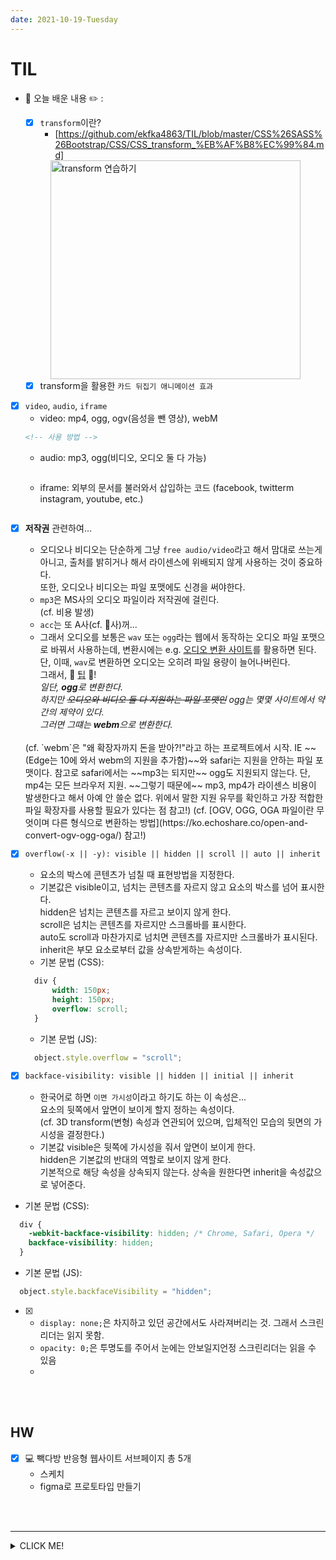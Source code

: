 ```yaml
---
date: 2021-10-19-Tuesday
---
```


# TIL
- 📝 오늘 배운 내용 ✏️ : 
  - [x] `transform`이란? 
    - [https://github.com/ekfka4863/TIL/blob/master/CSS%26SASS%26Bootstrap/CSS/CSS_transform_%EB%AF%B8%EC%99%84.md]

  <img src="./images/" alt="transform 연습하기" width="400px" height="350px" style="padding-left: 40px;"/>
  <br />

  - [x] transform을 활용한 `카드 뒤집기 애니메이션 효과`
<!-- 여기 -->
  - [x] `video`, `audio`, `iframe`
    - video: mp4, ogg, ogv(음성을 뺀 영상), webM        
    ```html
    <!-- 사용 방법 -->
    ```
    - audio: mp3, ogg(비디오, 오디오 둘 다 가능)
    ```html
    ```
    - iframe: 외부의 문서를 불러와서 삽입하는 코드 (facebook, twitterm instagram, youtube, etc.)
    ```html
    ```
<!-- 여기 -->

  - [x] **저작권** 관련하여...       
    - 오디오나 비디오는 단순하게 그냥 `free audio/video`라고 해서 맘대로 쓰는게 아니고, 
    출처를 밝히거나 해서 라이센스에 위배되지 않게 사용하는 것이 중요하다.        
    또한, 오디오나 비디오는 파일 포맷에도 신경을 써야한다.      
    - `mp3`은 MS사의 오디오 파일이라 저작권에 걸린다.      
    (cf. 비용 발생)
    - `acc`는 또 A사(cf. 🍎사)꺼...     
    - 그래서 오디오를 보통은 `wav` 또는 `ogg`라는 웹에서 동작하는 오디오 파일 포맷으로 바꿔서 사용하는데, 
    변환시에는 e.g. [오디오 변환 사이트](https://convertio.co/kr/)를 활용하면 된다.             
    단, 이때, `wav`로 변환하면 오디오는 오히려 파일 용량이 늘어나버린다.          
    그래서, 📍 <u>팁</u> 📍!                
    <i>일단, <b>ogg</b>로 변환한다.               
    하지만 <del>오디오와 비디오 둘 다 지원하는 파일 포맷인</del> ogg는 몇몇 사이트에서 약간의 제약이 있다.   
    그러면 그떄는 <b>webm</b>으로 변환한다.         
    </i>            
    <br />
    (cf.       
    `webm`은 "왜 확장자까지 돈을 받아?!"라고 하는 프로젝트에서 시작.     
    IE ~~(Edge는 10에 와서 webm의 지원을 추가함)~~와 safari는 지원을 안하는 파일 포맷이다.        
    참고로 safari에서는 ~~mp3는 되지만~~ ogg도 지원되지 않는다.        
    단, mp4는 모든 브라우저 지원.         
    ~~그렇기 때문에~~ mp3, mp4가 라이센스 비용이 발생한다고 해서 아예 안 쓸순 없다.                       
    위에서 말한 지원 유무를 확인하고 가장 적합한 파일 확장자를 사용할 필요가 있다는 점 참고!)        
    (cf. [OGV, OGG, OGA 파일이란 무엇이며 다른 형식으로 변환하는 방법](https://ko.echoshare.co/open-and-convert-ogv-ogg-oga/) 참고!)
    <br />

  - [x] `overflow(-x || -y): visible || hidden || scroll || auto || inherit`
    - 요소의 박스에 콘텐츠가 넘칠 때 표현방법을 지정한다.    
    - 기본값은 visible이고, 넘치는 콘텐츠를 자르지 않고 요소의 박스를 넘어 표시한다.     
    hidden은 넘치는 콘텐츠를 자르고 보이지 않게 한다.      
    scroll은 넘치는 콘텐츠를 자르지만 스크롤바를 표시한다.      
    auto도 scroll과 마찬가지로 넘치면 콘텐츠를 자르지만 스크롤바가 표시된다.     
    inherit은 부모 요소로부터 값을 상속받게하는 속성이다.          
    - 기본 문법 (CSS):      
    ```css
      div {
          width: 150px; 
          height: 150px;
          overflow: scroll; 
      }
    ```
    - 기본 문법 (JS):       
    ```javascript
      object.style.overflow = "scroll";
    ```

  - [x] `backface-visibility: visible || hidden || initial || inherit`
    - 한국어로 하면 `이면 가시성`이라고 하기도 하는 이 속성은...      
      요소의 뒷쪽에서 앞면이 보이게 할지 정하는 속성이다.      
      (cf. 3D transform(변형) 속성과 연관되어 있으며, 입체적인 모습의 뒷면의 가시성을 결정한다.)
    - 기본값 visible은 뒷쪽에 가시성을 줘서 앞면이 보이게 한다.      
    hidden은 기본값의 반대의 역할로 보이지 않게 한다.         
    기본적으로 해당 속성을 상속되지 않는다. 상속을 원한다면 inherit을 속성값으로 넣어준다.    
  - 기본 문법 (CSS):      
  ```css
    div {
      -webkit-backface-visibility: hidden; /* Chrome, Safari, Opera */ 
      backface-visibility: hidden;
    }
  ```
  - 기본 문법 (JS):       
  ```javascript
    object.style.backfaceVisibility = "hidden";
  ```

  - [x] 
    - `display: none;`은 차지하고 있던 공간에서도 사라져버리는 것. 그래서 스크린 리더는 읽지 못함.
    - `opacity: 0;`은 투명도를 주어서 눈에는 안보일지언정 스크린리더는 읽을 수 있음
    -  
    






 





<!-- - `카드 뒤집기 애니메이션` 
  - 📍 <u>TIP</u> 📍         
  ```css 
    👉
  ```    -->


<br /> 
<br />

## HW
- [x] 💻 빽다방 반응형 웹사이트 서브페이지 총 5개
  - 스케치 
  - figma로 프로토타입 만들기

<br /> 
<br />

---

<details>
<summary>CLICK ME!</summary>  

- cf.  
  - https://webdir.tistory.com/431
  - https://www.codingfactory.net/10971
  - https://developer.mozilla.org/ko/docs/Web/CSS/backface-visibility
  - https://developer.mozilla.org/ko/docs/Web/CSS/overflow
  - https://webdir.tistory.com/347
  - https://ko.echoshare.co/open-and-convert-ogv-ogg-oga/
  - https://xeneo.tistory.com/80
  - 
  - 
  - 

</detials>   -->

 -->

